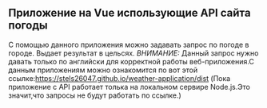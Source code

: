 ## Приложение на Vue использующие API сайта погоды

С помощью данного приложения можно задавать запрос по погоде в городе. Выдает результат в цельсях.
*ВНИМАНИЕ:* Данный запрос нужно давать только по английски для корректной работы веб-приложения.С данным приложениям можно ознакомится по вот этой ссылке:https://stels26047.github.io/weather-application/dist
(Пока приложение с API работает толька на локальном сервире Node.js.Это значит,что запросы не будут работать по ссылке.)
